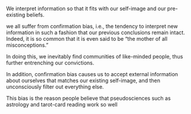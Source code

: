 We interpret information so that it fits with our self-image and our pre-existing beliefs.

we all suffer from confirmation bias, i.e., the tendency to interpret new information in such a fashion that our previous conclusions remain intact. Indeed, it is so common that it is even said to be “the mother of all misconceptions.”

In doing this, we inevitably find communities of like-minded people, thus further entrenching our convictions.

In addition, confirmation bias causes us to accept external information about ourselves that matches our existing self-image, and then unconsciously filter out everything else.

This bias is the reason people believe that pseudosciences such as astrology and tarot-card reading work so well